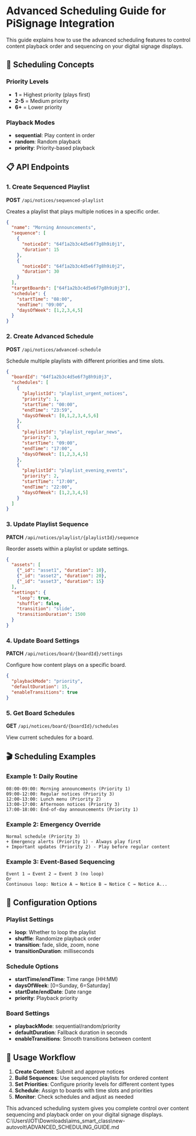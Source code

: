 # Advanced Scheduling Guide for PiSignage Integration

This guide explains how to use the advanced scheduling features to control content playback order and sequencing on your digital signage displays.

## 🎯 Scheduling Concepts

### Priority Levels
- **1** = Highest priority (plays first)
- **2-5** = Medium priority
- **6+** = Lower priority

### Playback Modes
- **sequential**: Play content in order
- **random**: Random playback
- **priority**: Priority-based playback

## 📋 API Endpoints

### 1. Create Sequenced Playlist
**POST** `/api/notices/sequenced-playlist`

Creates a playlist that plays multiple notices in a specific order.

```json
{
  "name": "Morning Announcements",
  "sequence": [
    {
      "noticeId": "64f1a2b3c4d5e6f7g8h9i0j1",
      "duration": 15
    },
    {
      "noticeId": "64f1a2b3c4d5e6f7g8h9i0j2",
      "duration": 30
    }
  ],
  "targetBoards": ["64f1a2b3c4d5e6f7g8h9i0j3"],
  "schedule": {
    "startTime": "08:00",
    "endTime": "09:00",
    "daysOfWeek": [1,2,3,4,5]
  }
}
```

### 2. Create Advanced Schedule
**POST** `/api/notices/advanced-schedule`

Schedule multiple playlists with different priorities and time slots.

```json
{
  "boardId": "64f1a2b3c4d5e6f7g8h9i0j3",
  "schedules": [
    {
      "playlistId": "playlist_urgent_notices",
      "priority": 1,
      "startTime": "00:00",
      "endTime": "23:59",
      "daysOfWeek": [0,1,2,3,4,5,6]
    },
    {
      "playlistId": "playlist_regular_news",
      "priority": 3,
      "startTime": "09:00",
      "endTime": "17:00",
      "daysOfWeek": [1,2,3,4,5]
    },
    {
      "playlistId": "playlist_evening_events",
      "priority": 2,
      "startTime": "17:00",
      "endTime": "22:00",
      "daysOfWeek": [1,2,3,4,5]
    }
  ]
}
```

### 3. Update Playlist Sequence
**PATCH** `/api/notices/playlist/{playlistId}/sequence`

Reorder assets within a playlist or update settings.

```json
{
  "assets": [
    {"_id": "asset1", "duration": 10},
    {"_id": "asset2", "duration": 20},
    {"_id": "asset3", "duration": 15}
  ],
  "settings": {
    "loop": true,
    "shuffle": false,
    "transition": "slide",
    "transitionDuration": 1500
  }
}
```

### 4. Update Board Settings
**PATCH** `/api/notices/board/{boardId}/settings`

Configure how content plays on a specific board.

```json
{
  "playbackMode": "priority",
  "defaultDuration": 15,
  "enableTransitions": true
}
```

### 5. Get Board Schedules
**GET** `/api/notices/board/{boardId}/schedules`

View current schedules for a board.

## 🎬 Scheduling Examples

### Example 1: Daily Routine
```
08:00-09:00: Morning announcements (Priority 1)
09:00-12:00: Regular notices (Priority 3)
12:00-13:00: Lunch menu (Priority 2)
13:00-17:00: Afternoon notices (Priority 3)
17:00-18:00: End-of-day announcements (Priority 1)
```

### Example 2: Emergency Override
```
Normal schedule (Priority 3)
+ Emergency alerts (Priority 1) - Always play first
+ Important updates (Priority 2) - Play before regular content
```

### Example 3: Event-Based Sequencing
```
Event 1 → Event 2 → Event 3 (no loop)
Or
Continuous loop: Notice A → Notice B → Notice C → Notice A...
```

## 🔧 Configuration Options

### Playlist Settings
- **loop**: Whether to loop the playlist
- **shuffle**: Randomize playback order
- **transition**: fade, slide, zoom, none
- **transitionDuration**: milliseconds

### Schedule Options
- **startTime/endTime**: Time range (HH:MM)
- **daysOfWeek**: [0=Sunday, 6=Saturday]
- **startDate/endDate**: Date range
- **priority**: Playback priority

### Board Settings
- **playbackMode**: sequential/random/priority
- **defaultDuration**: Fallback duration in seconds
- **enableTransitions**: Smooth transitions between content

## 🚀 Usage Workflow

1. **Create Content**: Submit and approve notices
2. **Build Sequences**: Use sequenced playlists for ordered content
3. **Set Priorities**: Configure priority levels for different content types
4. **Schedule**: Assign to boards with time slots and priorities
5. **Monitor**: Check schedules and adjust as needed

This advanced scheduling system gives you complete control over content sequencing and playback order on your digital signage displays.</content>
<parameter name="filePath">C:\Users\IOT\Downloads\aims_smart_class\new-autovolt\ADVANCED_SCHEDULING_GUIDE.md